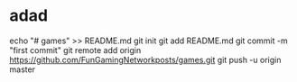 # adad
echo "# games" >> README.md git init git add README.md git commit -m "first commit" git remote add origin https://github.com/FunGamingNetworkposts/games.git git push -u origin master
